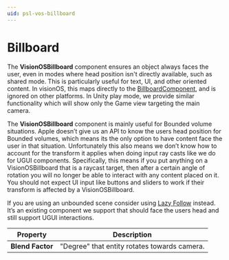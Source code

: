 ```yaml
---
uid: psl-vos-billboard
---
```

# Billboard

The **VisionOSBillboard** component ensures an object always faces the user, even in modes where head position isn't directly available, such as shared mode. This is particularly useful for text, UI, and other oriented content.  In visionOS, this maps directly to the [BillboardComponent](https://developer.apple.com/documentation/realitykit/billboardcomponent), and is ignored on other platforms. In Unity play mode, we provide similar functionality which will show only the Game view targeting the main camera.

The **VisionOSBillboard** component is mainly useful for Bounded volume situations.  Apple doesn’t give us an API to know the users head position for Bounded volumes, which means its the only option to have content face the user in that situation.  Unfortunately this also means we don’t know how to account for the transform it applies when doing input ray casts like we do for UGUI components.  Specifically, this means if you put anything on a VisionOSBillboard that is a raycast target, then after a certain angle of rotation you will no longer be able to interact with any content placed on it.  You should not expect UI input like buttons and sliders to work if their transform is affected by a VisionOSBillboard.

If you are using an unbounded scene consider using [Lazy Follow](https://docs.unity3d.com/Packages/com.unity.xr.interaction.toolkit@3.0/manual/lazy-follow.html) instead.  It’s an existing component we support that should face the users head and still support UGUI interactions.

| **Property** | **Description** |
| --- | --- |
| **Blend Factor** | "Degree" that entity rotates towards camera.  |
